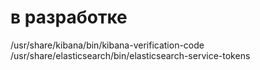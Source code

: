#  в разработке
/usr/share/kibana/bin/kibana-verification-code
/usr/share/elasticsearch/bin/elasticsearch-service-tokens
